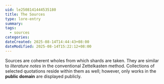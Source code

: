 ```yaml
---
uid: le2508141444535180
title: The Sources
type: lore-entry
summary: 
tags:
  - sources
categories: 
dateCreated: 2025-08-14T14:44:43+08:00
dateModified: 2025-08-14T15:22:12+08:00
---
```

Sources are coherent wholes from which shards are taken. They are similar to *literature notes* in the conventional Zettelkasten method. Collections of selected quotations reside within them as well; however, only works in the **public domain** are displayed publicly.